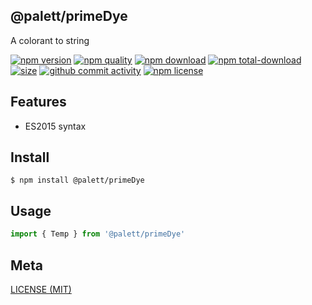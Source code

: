 ## @palett/primeDye
A colorant to string

[![npm version][npm-image]][npm-url]
[![npm quality][quality-image]][quality-url]
[![npm download][download-image]][npm-url]
[![npm total-download][total-download-image]][npm-url]
[![size][size]][size-url]
[![github commit activity][commit-image]][github-url]
[![npm license][license-image]][npm-url]

[//]: <> (Shields)
[npm-image]: https://img.shields.io/npm/v/@palett/primeDye.svg?style=flat-square
[quality-image]: http://npm.packagequality.com/shield/@palett/primeDye.svg?style=flat-square
[download-image]: https://img.shields.io/npm/dm/@palett/primeDye.svg?style=flat-square
[total-download-image]:https://img.shields.io/npm/dt/@palett/primeDye.svg?style=flat-square
[license-image]: https://img.shields.io/npm/l/@palett/primeDye.svg?style=flat-square
[commit-image]: https://img.shields.io/github/commit-activity/y/hoyeungw/@palett/primeDye?style=flat-square
[size]: https://packagephobia.now.sh/badge?p=@palett/primeDye

[//]: <> (Link)
[npm-url]: https://npmjs.org/package/@palett/primeDye
[quality-url]: http://packagequality.com/#?package=@palett/primeDye
[github-url]: https://github.com/hoyeungw/@palett/primeDye
[size-url]: https://packagephobia.now.sh/result?p=@palett/primeDye

## Features

- ES2015 syntax

## Install
```console
$ npm install @palett/primeDye
```

## Usage
```js
import { Temp } from '@palett/primeDye'
```

## Meta
[LICENSE (MIT)](/LICENSE)
